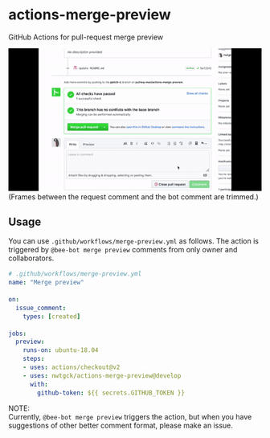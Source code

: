 # actions-merge-preview
GitHub Actions for pull-request merge preview

![pull request merge preview](doc_assets/actions-merge-preview.gif)  
(Frames between the request comment and the bot comment are trimmed.)

## Usage

You can use `.github/workflows/merge-preview.yml` as follows. The action is triggered by `@bee-bot merge preview` comments from only owner and collaborators.

```yaml
# .github/workflows/merge-preview.yml
name: "Merge preview"

on:
  issue_comment:
    types: [created]

jobs:
  preview:
    runs-on: ubuntu-18.04
    steps:
    - uses: actions/checkout@v2
    - uses: nwtgck/actions-merge-preview@develop
      with:
        github-token: ${{ secrets.GITHUB_TOKEN }}
```

NOTE:  
Currently, `@bee-bot merge preview` triggers the action, but when you have suggestions of other better comment format, please make an issue.
